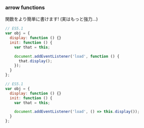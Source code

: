 ### arrow functions

関数をより簡単に書けます! (実はもっと強力...)

```javascript
// ES5.1
var obj = {
  display: function () {}
  init: function () {
    var that = this;

    document.addEventListener('load', function () {
      that.display();
    });
  }
};
```

```javascript
// ES5.1
var obj = {
  display: function () {}
  init: function () {
    var that = this;

    document.addEventListener('load', () => this.display());
  }
};
```

